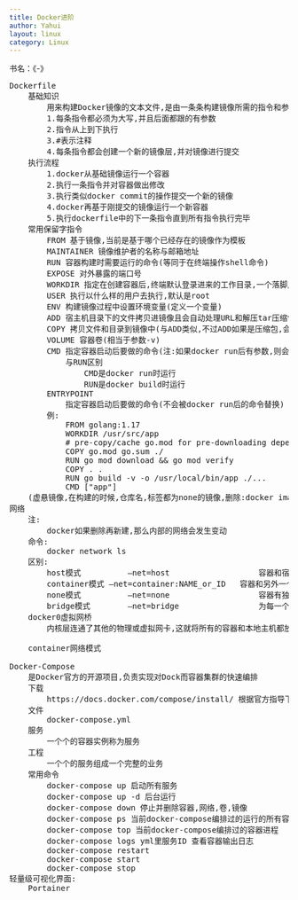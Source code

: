 ```yaml
---
title: Docker进阶
author: Yahui
layout: linux
category: Linux
---
```


书名：《-》

<pre style="text-align: left;">
Dockerfile
	基础知识
		用来构建Docker镜像的文本文件,是由一条条构建镜像所需的指令和参数构成的脚本
		1.每条指令都必须为大写,并且后面都跟的有参数
		2.指令从上到下执行
		3.#表示注释
		4.每条指令都会创建一个新的镜像层,并对镜像进行提交
	执行流程
		1.docker从基础镜像运行一个容器
		2.执行一条指令并对容器做出修改
		3.执行类似docker commit的操作提交一个新的镜像
		4.docker再基于刚提交的镜像运行一个新容器
		5.执行dockerfile中的下一条指令直到所有指令执行完毕
	常用保留字指令
		FROM 基于镜像,当前是基于哪个已经存在的镜像作为模板
		MAINTAINER 镜像维护者的名称与邮箱地址
		RUN 容器构建时需要运行的命令(等同于在终端操作shell命令)
		EXPOSE 对外暴露的端口号
		WORKDIR 指定在创建容器后,终端默认登录进来的工作目录,一个落脚点
		USER 执行以什么样的用户去执行,默认是root
		ENV 构建镜像过程中设置环境变量(定义一个变量)
		ADD 宿主机目录下的文件拷贝进镜像且会自动处理URL和解压tar压缩包
		COPY 拷贝文件和目录到镜像中(与ADD类似,不过ADD如果是压缩包,会自动解压)
		VOLUME 容器卷(相当于参数-v)
		CMD 指定容器启动后要做的命令(注:如果docker run后有参数,则会替换CMD命令)
			与RUN区别
				CMD是docker run时运行
				RUN是docker build时运行
		ENTRYPOINT
			指定容器启动后要做的命令(不会被docker run后的命令替换)
		例:
			FROM golang:1.17
			WORKDIR /usr/src/app
			# pre-copy/cache go.mod for pre-downloading dependencies and only redownloading them in subsequent builds if they change
			COPY go.mod go.sum ./
			RUN go mod download && go mod verify
			COPY . .
			RUN go build -v -o /usr/local/bin/app ./...
			CMD ["app"]
	(虚悬镜像,在构建的时候,仓库名,标签都为none的镜像,删除:docker image prune)
网络
	注:
		docker如果删除再新建,那么内部的网络会发生变动
	命令:
		docker network ls
	区别:
		host模式			–net=host					容器和宿主机共享Network namespace。
		container模式	–net=container:NAME_or_ID	容器和另外一个容器共享Network namespace。 kubernetes中的pod就是多个容器共享一个Network namespace。
		none模式			–net=none					容器有独立的Network namespace，但并没有对其进行任何网络设置，如分配veth pair 和网桥连接，配置IP等。
		bridge模式		–net=bridge					为每一个容器分配,设置IP等,并将容器连接到一个docker0(虚拟网桥,默认)
	docker0虚拟网桥
		内核层连通了其他的物理或虚拟网卡,这就将所有的容器和本地主机都放到同一个物理网络,Docker默认指定了docker0接口的IP地址和子网掩码,让主机和容器之间可以通过网桥相互通信
		<span class="image featured"><img src="{{ 'assets/images/other/Dockernetwork.jpg' | relative_url }}" alt="" /></span>
	container网络模式
		<span class="image featured"><img src="{{ 'assets/images/other/DockerContainer.jpg' | relative_url }}" alt="" /></span>
Docker-Compose
	是Docker官方的开源项目,负责实现对Dock而容器集群的快速编排
	下载
		https://docs.docker.com/compose/install/ 根据官方指导下载安装
	文件
		docker-compose.yml
	服务
		一个个的容器实例称为服务
	工程
		一个个的服务组成一个完整的业务
	常用命令
		docker-compose up 启动所有服务
		docker-compose up -d 后台运行
		docker-compose down 停止并删除容器,网络,卷,镜像
		docker-compose ps 当前docker-compose编排过的运行的所有容器
		docker-compose top 当前docker-compose编排过的容器进程
		docker-compose logs yml里服务ID 查看容器输出日志
		docker-compose restart
		docker-compose start
		docker-compose stop
轻量级可视化界面:
	Portainer
</pre>